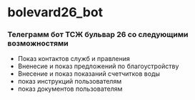 # bolevard26_bot

### Телеграмм бот ТСЖ бульвар 26 со следующими возможностями
* Показ контактов служб и правления
* Вненесие и показ предложений по благоустройству
* Внесение и показ показаний счетчитков воды
* показ инструкций пользователям
* показ документов пользователям
